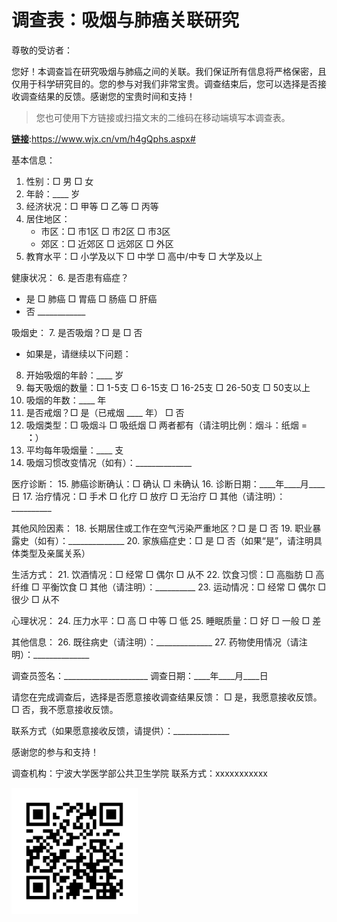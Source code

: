 # 调查表：吸烟与肺癌关联研究

尊敬的受访者：

您好！本调查旨在研究吸烟与肺癌之间的关联。我们保证所有信息将严格保密，且仅用于科学研究目的。您的参与对我们非常宝贵。调查结束后，您可以选择是否接收调查结果的反馈。感谢您的宝贵时间和支持！

> 您也可使用下方链接或扫描文末的二维码在移动端填写本调查表。




[**链接**](https://www.wjx.cn/vm/h4gQphs.aspx# ):https://www.wjx.cn/vm/h4gQphs.aspx# 




基本信息：
1. 性别：□ 男 □ 女
2. 年龄：____ 岁
3. 经济状况：□ 甲等 □ 乙等 □ 丙等
4. 居住地区：
   - 市区：□ 市1区 □ 市2区 □ 市3区
   - 郊区：□ 近郊区 □ 远郊区 □ 外区
5. 教育水平：□ 小学及以下 □ 中学 □ 高中/中专 □ 大学及以上

健康状况：
6. 是否患有癌症？
   - 是 □ 肺癌 □ 胃癌 □ 肠癌 □ 肝癌
   - 否 ____________

吸烟史：
7. 是否吸烟？□ 是 □ 否
   - 如果是，请继续以下问题：
8. 开始吸烟的年龄：____ 岁
9. 每天吸烟的数量：□ 1-5支 □ 6-15支 □ 16-25支 □ 26-50支 □ 50支以上
10. 吸烟的年数：____ 年
11. 是否戒烟？□ 是（已戒烟 ____ 年） □ 否
12. 吸烟类型：□ 吸烟斗 □ 吸纸烟 □ 两者都有（请注明比例：烟斗：纸烟 = ____：____）
13. 平均每年吸烟量：____ 支
14. 吸烟习惯改变情况（如有）：______________

医疗诊断：
15. 肺癌诊断确认：□ 确认 □ 未确认
16. 诊断日期：____年____月____日
17. 治疗情况：□ 手术 □ 化疗 □ 放疗 □ 无治疗 □ 其他（请注明）： __________

其他风险因素：
18. 长期居住或工作在空气污染严重地区？□ 是 □ 否
19. 职业暴露史（如有）：______________
20. 家族癌症史：□ 是 □ 否（如果“是”，请注明具体类型及亲属关系）

生活方式：
21. 饮酒情况：□ 经常 □ 偶尔 □ 从不
22. 饮食习惯：□ 高脂肪 □ 高纤维 □ 平衡饮食 □ 其他（请注明）：__________
23. 运动情况：□ 经常 □ 偶尔 □ 很少 □ 从不

心理状况：
24. 压力水平：□ 高 □ 中等 □ 低
25. 睡眠质量：□ 好 □ 一般 □ 差

其他信息：
26. 既往病史（请注明）：______________
27. 药物使用情况（请注明）：______________

调查员签名：_____________________
调查日期：____年____月____日

请您在完成调查后，选择是否愿意接收调查结果反馈：
□ 是，我愿意接收反馈。
□ 否，我不愿意接收反馈。

联系方式（如果愿意接收反馈，请提供）：______________

感谢您的参与和支持！

调查机构：宁波大学医学部公共卫生学院
联系方式：xxxxxxxxxxx

<div style="width: 40%; height: auto;">
    <img src="问卷.jpg" alt="问卷二维码">
</div>


